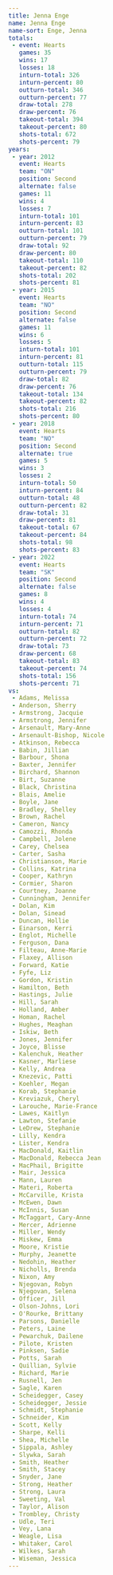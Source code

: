 ```yaml
---
title: Jenna Enge
name: Jenna Enge
name-sort: Enge, Jenna
totals:
 - event: Hearts
   games: 35
   wins: 17
   losses: 18
   inturn-total: 326
   inturn-percent: 80
   outturn-total: 346
   outturn-percent: 77
   draw-total: 278
   draw-percent: 76
   takeout-total: 394
   takeout-percent: 80
   shots-total: 672
   shots-percent: 79
years:
 - year: 2012
   event: Hearts
   team: "ON"
   position: Second
   alternate: false
   games: 11
   wins: 4
   losses: 7
   inturn-total: 101
   inturn-percent: 83
   outturn-total: 101
   outturn-percent: 79
   draw-total: 92
   draw-percent: 80
   takeout-total: 110
   takeout-percent: 82
   shots-total: 202
   shots-percent: 81
 - year: 2015
   event: Hearts
   team: "NO"
   position: Second
   alternate: false
   games: 11
   wins: 6
   losses: 5
   inturn-total: 101
   inturn-percent: 81
   outturn-total: 115
   outturn-percent: 79
   draw-total: 82
   draw-percent: 76
   takeout-total: 134
   takeout-percent: 82
   shots-total: 216
   shots-percent: 80
 - year: 2018
   event: Hearts
   team: "NO"
   position: Second
   alternate: true
   games: 5
   wins: 3
   losses: 2
   inturn-total: 50
   inturn-percent: 84
   outturn-total: 48
   outturn-percent: 82
   draw-total: 31
   draw-percent: 81
   takeout-total: 67
   takeout-percent: 84
   shots-total: 98
   shots-percent: 83
 - year: 2022
   event: Hearts
   team: "SK"
   position: Second
   alternate: false
   games: 8
   wins: 4
   losses: 4
   inturn-total: 74
   inturn-percent: 71
   outturn-total: 82
   outturn-percent: 72
   draw-total: 73
   draw-percent: 68
   takeout-total: 83
   takeout-percent: 74
   shots-total: 156
   shots-percent: 71
vs:
 - Adams, Melissa
 - Anderson, Sherry
 - Armstrong, Jacquie
 - Armstrong, Jennifer
 - Arsenault, Mary-Anne
 - Arsenault-Bishop, Nicole
 - Atkinson, Rebecca
 - Babin, Jillian
 - Barbour, Shona
 - Baxter, Jennifer
 - Birchard, Shannon
 - Birt, Suzanne
 - Black, Christina
 - Blais, Amelie
 - Boyle, Jane
 - Bradley, Shelley
 - Brown, Rachel
 - Cameron, Nancy
 - Camozzi, Rhonda
 - Campbell, Jolene
 - Carey, Chelsea
 - Carter, Sasha
 - Christianson, Marie
 - Collins, Katrina
 - Cooper, Kathryn
 - Cormier, Sharon
 - Courtney, Joanne
 - Cunningham, Jennifer
 - Dolan, Kim
 - Dolan, Sinead
 - Duncan, Hollie
 - Einarson, Kerri
 - Englot, Michelle
 - Ferguson, Dana
 - Filteau, Anne-Marie
 - Flaxey, Allison
 - Forward, Katie
 - Fyfe, Liz
 - Gordon, Kristin
 - Hamilton, Beth
 - Hastings, Julie
 - Hill, Sarah
 - Holland, Amber
 - Homan, Rachel
 - Hughes, Meaghan
 - Iskiw, Beth
 - Jones, Jennifer
 - Joyce, Blisse
 - Kalenchuk, Heather
 - Kasner, Marliese
 - Kelly, Andrea
 - Knezevic, Patti
 - Koehler, Megan
 - Korab, Stephanie
 - Kreviazuk, Cheryl
 - Larouche, Marie-France
 - Lawes, Kaitlyn
 - Lawton, Stefanie
 - LeDrew, Stephanie
 - Lilly, Kendra
 - Lister, Kendra
 - MacDonald, Kaitlin
 - MacDonald, Rebecca Jean
 - MacPhail, Brigitte
 - Mair, Jessica
 - Mann, Lauren
 - Materi, Roberta
 - McCarville, Krista
 - McEwen, Dawn
 - McInnis, Susan
 - McTaggart, Cary-Anne
 - Mercer, Adrienne
 - Miller, Wendy
 - Miskew, Emma
 - Moore, Kristie
 - Murphy, Jeanette
 - Nedohin, Heather
 - Nicholls, Brenda
 - Nixon, Amy
 - Njegovan, Robyn
 - Njegovan, Selena
 - Officer, Jill
 - Olson-Johns, Lori
 - O'Rourke, Brittany
 - Parsons, Danielle
 - Peters, Laine
 - Pewarchuk, Dailene
 - Pilote, Kristen
 - Pinksen, Sadie
 - Potts, Sarah
 - Quillian, Sylvie
 - Richard, Marie
 - Rusnell, Jen
 - Sagle, Karen
 - Scheidegger, Casey
 - Scheidegger, Jessie
 - Schmidt, Stephanie
 - Schneider, Kim
 - Scott, Kelly
 - Sharpe, Kelli
 - Shea, Michelle
 - Sippala, Ashley
 - Slywka, Sarah
 - Smith, Heather
 - Smith, Stacey
 - Snyder, Jane
 - Strong, Heather
 - Strong, Laura
 - Sweeting, Val
 - Taylor, Alison
 - Trombley, Christy
 - Udle, Teri
 - Vey, Lana
 - Weagle, Lisa
 - Whitaker, Carol
 - Wilkes, Sarah
 - Wiseman, Jessica
---
```

